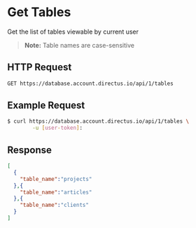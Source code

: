 # Get Tables

Get the list of tables viewable by current user

> **Note:** Table names are case-sensitive

## HTTP Request

```bash
GET https://database.account.directus.io/api/1/tables
```

## Example Request

```bash
$ curl https://database.account.directus.io/api/1/tables \
        -u [user-token]:
```

## Response
```json
[
  {
    "table_name":"projects"
  },{
    "table_name":"articles"
  },{
    "table_name":"clients"
  }
]
```
